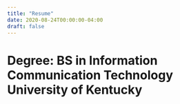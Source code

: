 ```yaml
---
title: "Resume"
date: 2020-08-24T00:00:00-04:00
draft: false
---
```

Degree: BS in Information Communication Technology
University of Kentucky
========

